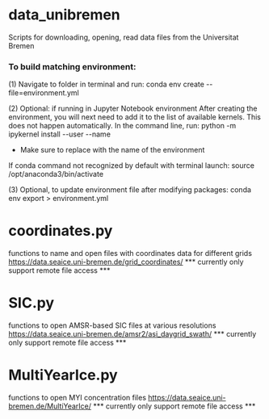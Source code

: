 # data_unibremen
Scripts for downloading, opening, read data files from the Universitat Bremen

### To build matching environment:

(1) Navigate to folder in terminal and run:
conda env create --file=environment.yml

(2) Optional: if running in Jupyter Notebook environment
After creating the environment, you will next need to add it to the list of available kernels. 
This does not happen automatically. In the command line, run:
python -m ipykernel install --user --name <NAME>
* Make sure to replace <NAME> with the name of the environment

If conda command not recognized by default with terminal launch:
source /opt/anaconda3/bin/activate

(3) Optional, to update environment file after modifying packages:
conda env export > environment.yml


# coordinates.py
functions to name and open files with coordinates data for different grids
https://data.seaice.uni-bremen.de/grid_coordinates/
*** currently only support remote file access ***

# SIC.py
functions to open AMSR-based SIC files at various resolutions
https://data.seaice.uni-bremen.de/amsr2/asi_daygrid_swath/
*** currently only support remote file access ***

# MultiYearIce.py
functions to open MYI concentration files
https://data.seaice.uni-bremen.de/MultiYearIce/ 
*** currently only support remote file access ***
